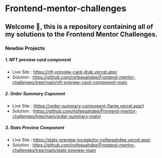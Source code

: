 # Frontend-mentor-challenges

## Welcome 👋, this is a repository containing all of my solutions to the Frontend Mentor Challenges.

### Newbie Projects

##### 1. NFT preview card component

* Live Site : https://nft-preview-card-drab.vercel.app/
* Solution : https://github.com/nofeesahdee/Frontend-mentor-challenges/tree/main/nft-preview-card-component-main

##### 2. Order Summary Coponent

* Live Site : (https://order-summary-component-flame.vercel.app/)
* Solution : (https://github.com/nofeesahdee/Frontend-mentor-challenges/tree/main/order-summary-main)

##### 3. Stats Preview Component

* Live Site : https://stats-preview-jocqgkzhv-nofeesahdee.vercel.app/
* Solution : https://github.com/nofeesahdee/Frontend-mentor-challenges/tree/main/stats-preview-main
